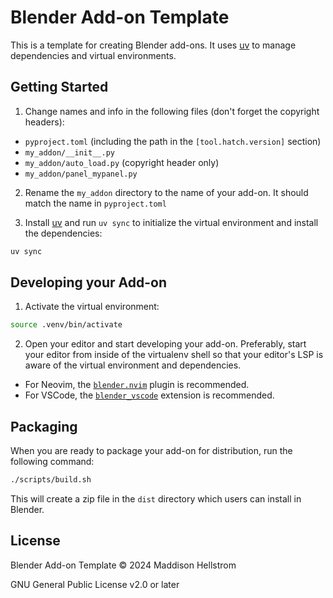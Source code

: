 # Blender Add-on Template

This is a template for creating Blender add-ons. It uses [uv](https://github.com/astral-sh/uv) to manage dependencies and virtual environments.

## Getting Started

1. Change names and info in the following files (don't forget the copyright headers):
  - `pyproject.toml` (including the path in the `[tool.hatch.version]` section)
  - `my_addon/__init__.py`
  - `my_addon/auto_load.py` (copyright header only)
  - `my_addon/panel_mypanel.py`

2. Rename the `my_addon` directory to the name of your add-on. It should match the name in `pyproject.toml`

3. Install [uv](https://github.com/astral-sh/uv) and run `uv sync` to initialize the virtual environment and install the dependencies:

```bash
uv sync
```

## Developing your Add-on

1. Activate the virtual environment:

```bash
source .venv/bin/activate
```

2. Open your editor and start developing your add-on. Preferably, start your editor from inside of the virtualenv shell so that your editor's LSP is aware of the virtual environment and dependencies.
  - For Neovim, the [`blender.nvim`](https://github.com/b0o/blender.nvim) plugin is recommended.
  - For VSCode, the [`blender_vscode`](https://github.com/JacquesLucke/blender_vscode) extension is recommended.

## Packaging

When you are ready to package your add-on for distribution, run the following command:

```bash
./scripts/build.sh
```

This will create a zip file in the `dist` directory which users can install in Blender.

## License

Blender Add-on Template &copy; 2024 Maddison Hellstrom

GNU General Public License v2.0 or later
